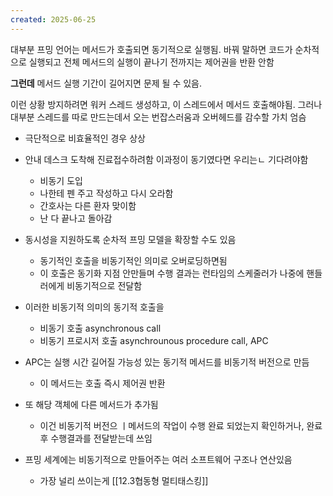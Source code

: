 ```yaml
---
created: 2025-06-25
---
```

대부분 프밍 언어는 메서드가 호출되면 동기적으로 실행됨. 바꿔 말하면 코드가 순차적으로 실행되고 전체 메서드의 실행이 끝나기 전까지는 제어권을 반환 안함

**그런데** 메서드 실행 기간이 길어지면 문제 될 수 있음.

이런 상황 방지하려면 워커 스레드 생성하고, 이 스레드에서 메서드 호출해야됨. 그러나 대부분 스레드를 따로 만드는데서 오는 번잡스러움과 오버헤드를 감수할 가치 엄슴

- 극단적으로 비효율적인 경우 상상
- 안내 데스크 도착해 진료접수하려함 이과정이 동기였다면 우리는ㄴ 기다려야함
	- 비동기 도입
	- 나한테 펜 주고 작성하고 다시 오라함
	- 간호사는 다른 환자 맞이함
	- 난 다 끝나고 돌아감

- 동시성을 지원하도록 순차적 프밍 모델을 확장할 수도 있음
	- 동기적인 호출을 비동기적인 의미로 오버로딩하면됨
	- 이 호출은 동기화 지점 안만들며 수행 결과는 런타임의 스케줄러가 나중에 핸들러에게 비동기적으로 전달함
- 이러한 비동기적 의미의 동기적 호출을 
	- 비동기 호출 asynchronous call
	- 비동기 프로시저 호출 asynchrounous procedure call, APC
- APC는 실행 시간 길어질 가능성 있는 동기적 메서드를 비동기적 버전으로 만듬
	- 이 메서드는 호출 즉시 제어권 반환
- 또 해당 객체에 다른 메서드가 추가됨
	- 이건 비동기적 버전으 ㅣ메서드의 작업이 수행 완료 되었는지 확인하거나, 완료후 수행결과를 전달받는데 쓰임
- 프밍 세계에는 비동기적으로 만들어주는 여러 소프트웨어 구조나 연산있음
	- 가장 널리 쓰이는게 [[12.3협동형 멀티태스킹]]